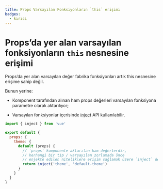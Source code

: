 ```yaml
---
title: Props Varsayılan Fonksiyonların `this` erişimi
badges:
  - kırıcı
---
```



# Props’da yer alan varsayılan fonksiyonların `this` nesnesine erişimi <MigrationBadges :badges="$frontmatter.badges" />

Props’da yer alan varsayılan değer fabrika fonksiyonları artık this nesnesine erişime sahip değil.

Bunun yerine:

- Komponent tarafından alınan ham props değerleri varsayılan fonksiyona parametre olarak aktarılıyor;

- Varsayılan fonksiyonlar içerisinde [inject](../composition-api-provide-inject.md) API kullanılabilir.

```js
import { inject } from 'vue'

export default {
  props: {
    theme: {
      default (props) {
        // `props` komponente aktarılan ham değerlerdir,
        // herhangi bir tip / varsayılan zorlamada önce
        // enjekte edilen niteliklere erişim sağlamak üzere `inject` de kullanılabilir
        return inject('theme', 'default-theme')
      }
    }
  }
} 
```